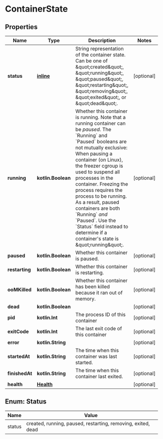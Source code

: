 
# ContainerState

## Properties
Name | Type | Description | Notes
------------ | ------------- | ------------- | -------------
**status** | [**inline**](#Status) | String representation of the container state. Can be one of \&quot;created\&quot;, \&quot;running\&quot;, \&quot;paused\&quot;, \&quot;restarting\&quot;, \&quot;removing\&quot;, \&quot;exited\&quot;, or \&quot;dead\&quot;.  |  [optional]
**running** | **kotlin.Boolean** | Whether this container is running.  Note that a running container can be _paused_. The &#x60;Running&#x60; and &#x60;Paused&#x60; booleans are not mutually exclusive:  When pausing a container (on Linux), the freezer cgroup is used to suspend all processes in the container. Freezing the process requires the process to be running. As a result, paused containers are both &#x60;Running&#x60; _and_ &#x60;Paused&#x60;.  Use the &#x60;Status&#x60; field instead to determine if a container&#39;s state is \&quot;running\&quot;.  |  [optional]
**paused** | **kotlin.Boolean** | Whether this container is paused. |  [optional]
**restarting** | **kotlin.Boolean** | Whether this container is restarting. |  [optional]
**ooMKilled** | **kotlin.Boolean** | Whether this container has been killed because it ran out of memory.  |  [optional]
**dead** | **kotlin.Boolean** |  |  [optional]
**pid** | **kotlin.Int** | The process ID of this container |  [optional]
**exitCode** | **kotlin.Int** | The last exit code of this container |  [optional]
**error** | **kotlin.String** |  |  [optional]
**startedAt** | **kotlin.String** | The time when this container was last started. |  [optional]
**finishedAt** | **kotlin.String** | The time when this container last exited. |  [optional]
**health** | [**Health**](Health.md) |  |  [optional]


<a id="Status"></a>
## Enum: Status
Name | Value
---- | -----
status | created, running, paused, restarting, removing, exited, dead




